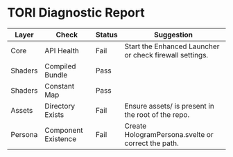 ﻿# TORI Diagnostic Report

|Layer|Check|Status|Suggestion|
|---|---|---|---|
|Core|API Health|Fail|Start the Enhanced Launcher or check firewall settings.|
|Shaders|Compiled Bundle|Pass||
|Shaders|Constant Map|Pass||
|Assets|Directory Exists|Fail|Ensure assets/ is present in the root of the repo.|
|Persona|Component Existence|Fail|Create HologramPersona.svelte or correct the path.|


